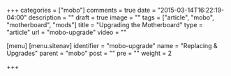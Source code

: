 +++
categories = ["mobo"]
comments = true
date = "2015-03-14T16:22:19-04:00"
description = ""
draft = true
image = ""
tags = ["article", "mobo", "motherboard", "mods"]
title = "Upgrading the Motherboard"
type = "article"
url = "mobo-upgrade"
video = ""

[menu]
  [menu.sitenav]
    identifier = "mobo-upgrade"
    name = "Replacing & Upgrades"
    parent = "mobo"
    post = ""
    pre = ""
    weight = 2

+++
